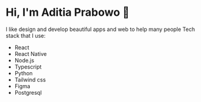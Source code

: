 # Hi, I'm Aditia Prabowo 👋 
I like design and develop beautiful apps and web to help many people
Tech stack that I use:
* React
* React Native
* Node.js
* Typescript
* Python
* Tailwind css
* Figma
* Postgresql
